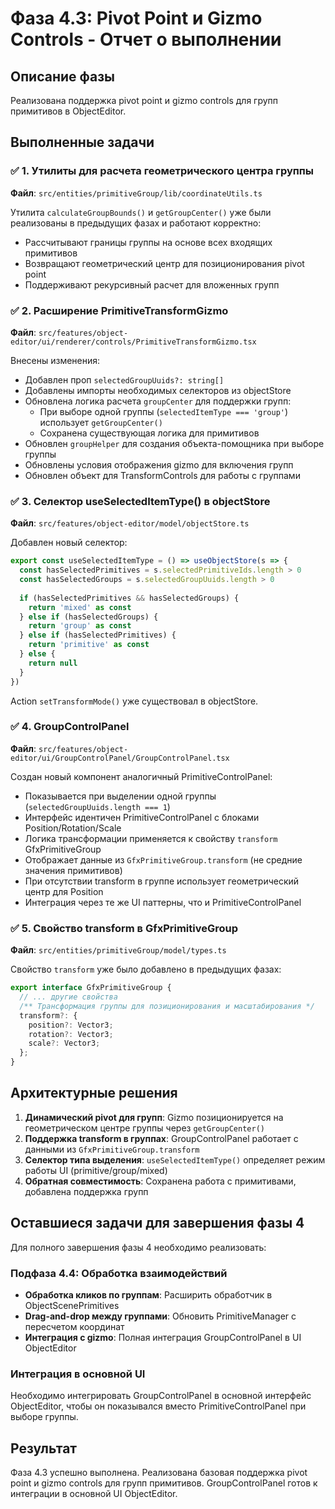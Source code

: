 # Фаза 4.3: Pivot Point и Gizmo Controls - Отчет о выполнении

## Описание фазы
Реализована поддержка pivot point и gizmo controls для групп примитивов в ObjectEditor.

## Выполненные задачи

### ✅ 1. Утилиты для расчета геометрического центра группы
**Файл**: `src/entities/primitiveGroup/lib/coordinateUtils.ts`

Утилита `calculateGroupBounds()` и `getGroupCenter()` уже были реализованы в предыдущих фазах и работают корректно:
- Рассчитывают границы группы на основе всех входящих примитивов
- Возвращают геометрический центр для позиционирования pivot point
- Поддерживают рекурсивный расчет для вложенных групп

### ✅ 2. Расширение PrimitiveTransformGizmo
**Файл**: `src/features/object-editor/ui/renderer/controls/PrimitiveTransformGizmo.tsx`

Внесены изменения:
- Добавлен проп `selectedGroupUuids?: string[]`
- Добавлены импорты необходимых селекторов из objectStore
- Обновлена логика расчета `groupCenter` для поддержки групп:
  - При выборе одной группы (`selectedItemType === 'group'`) использует `getGroupCenter()`
  - Сохранена существующая логика для примитивов
- Обновлен `groupHelper` для создания объекта-помощника при выборе группы
- Обновлены условия отображения gizmo для включения групп
- Обновлен объект для TransformControls для работы с группами

### ✅ 3. Селектор useSelectedItemType() в objectStore
**Файл**: `src/features/object-editor/model/objectStore.ts`

Добавлен новый селектор:
```typescript
export const useSelectedItemType = () => useObjectStore(s => {
  const hasSelectedPrimitives = s.selectedPrimitiveIds.length > 0
  const hasSelectedGroups = s.selectedGroupUuids.length > 0
  
  if (hasSelectedPrimitives && hasSelectedGroups) {
    return 'mixed' as const
  } else if (hasSelectedGroups) {
    return 'group' as const
  } else if (hasSelectedPrimitives) {
    return 'primitive' as const
  } else {
    return null
  }
})
```

Action `setTransformMode()` уже существовал в objectStore.

### ✅ 4. GroupControlPanel
**Файл**: `src/features/object-editor/ui/GroupControlPanel/GroupControlPanel.tsx`

Создан новый компонент аналогичный PrimitiveControlPanel:
- Показывается при выделении одной группы (`selectedGroupUuids.length === 1`)
- Интерфейс идентичен PrimitiveControlPanel с блоками Position/Rotation/Scale
- Логика трансформации применяется к свойству `transform` GfxPrimitiveGroup
- Отображает данные из `GfxPrimitiveGroup.transform` (не средние значения примитивов)
- При отсутствии transform в группе использует геометрический центр для Position
- Интеграция через те же UI паттерны, что и PrimitiveControlPanel

### ✅ 5. Свойство transform в GfxPrimitiveGroup
**Файл**: `src/entities/primitiveGroup/model/types.ts`

Свойство `transform` уже было добавлено в предыдущих фазах:
```typescript
export interface GfxPrimitiveGroup {
  // ... другие свойства
  /** Трансформация группы для позиционирования и масштабирования */
  transform?: {
    position?: Vector3;
    rotation?: Vector3;
    scale?: Vector3;
  };
}
```

## Архитектурные решения

1. **Динамический pivot для групп**: Gizmo позиционируется на геометрическом центре группы через `getGroupCenter()`
2. **Поддержка transform в группах**: GroupControlPanel работает с данными из `GfxPrimitiveGroup.transform`
3. **Селектор типа выделения**: `useSelectedItemType()` определяет режим работы UI (primitive/group/mixed)
4. **Обратная совместимость**: Сохранена работа с примитивами, добавлена поддержка групп

## Оставшиеся задачи для завершения фазы 4

Для полного завершения фазы 4 необходимо реализовать:

### Подфаза 4.4: Обработка взаимодействий
- **Обработка кликов по группам**: Расширить обработчик в ObjectScenePrimitives
- **Drag-and-drop между группами**: Обновить PrimitiveManager с пересчетом координат
- **Интеграция с gizmo**: Полная интеграция GroupControlPanel в UI ObjectEditor

### Интеграция в основной UI
Необходимо интегрировать GroupControlPanel в основной интерфейс ObjectEditor, чтобы он показывался вместо PrimitiveControlPanel при выборе группы.

## Результат
Фаза 4.3 успешно выполнена. Реализована базовая поддержка pivot point и gizmo controls для групп примитивов. GroupControlPanel готов к интеграции в основной UI ObjectEditor.
